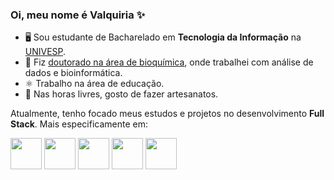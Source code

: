 ### Oi, meu nome é Valquiria ✨

- 🖥️ Sou estudante de Bacharelado em **Tecnologia da Informação** na [UNIVESP](https://univesp.br/cursos/bacharel-em-tecnologia-da-informacao).
- 🧬 Fiz [doutorado na área de bioquímica](https://www.teses.usp.br/teses/disponiveis/46/46131/tde-27112017-103349/pt-br.php), onde trabalhei com análise de dados e bioinformática.
- ⚛️ Trabalho na área de educação.
- 🧵 Nas horas livres, gosto de fazer artesanatos.
  
Atualmente, tenho focado meus estudos e projetos no desenvolvimento **Full Stack**. Mais especificamente em:

<img width="50px" src="https://cdn.jsdelivr.net/gh/devicons/devicon/icons/javascript/javascript-original.svg" /> <img width="50px" src="https://cdn.jsdelivr.net/gh/devicons/devicon/icons/html5/html5-original.svg" /> <img width="50px" src="https://cdn.jsdelivr.net/gh/devicons/devicon/icons/css3/css3-original.svg" /> <img width="50px" src="https://cdn.jsdelivr.net/gh/devicons/devicon/icons/java/java-original.svg" /> <img width="50px" src="https://cdn.jsdelivr.net/gh/devicons/devicon/icons/python/python-original.svg" />
          
    
